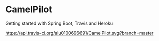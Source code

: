 # CamelPilot
Getting started with Spring Boot, Travis and Heroku

https://api.travis-ci.org/alu0100696691/CamelPilot.svg?branch=master
